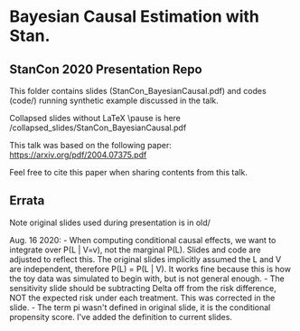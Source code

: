 # Bayesian Causal Estimation with Stan.
## StanCon 2020 Presentation Repo

This folder contains slides (StanCon_BayesianCausal.pdf) and codes (code/) running synthetic example discussed in the talk.

Collapsed slides without LaTeX \pause is here /collapsed_slides/StanCon_BayesianCausal.pdf

This talk was based on the following paper:
https://arxiv.org/pdf/2004.07375.pdf

Feel free to cite this paper when sharing contents from this talk.

## Errata
Note original slides used during presentation is in old/

Aug. 16 2020:
	- When computing conditional causal effects, we want to integrate over P(L | V=v), not the marginal P(L). Slides and code are adjusted to reflect this. The original slides implicitly assumed the L and V are independent, therefore P(L) = P(L | V). It works fine because this is how the toy data was simulated to begin with, but is not general enough.
	- The sensitivity slide should be subtracting Delta off from the risk difference, NOT the expected risk under each treatment. This was corrected in the slide. 
	- The term pi wasn't defined in original slide, it is the conditional propensity score. I've added the definition to current slides.
  

